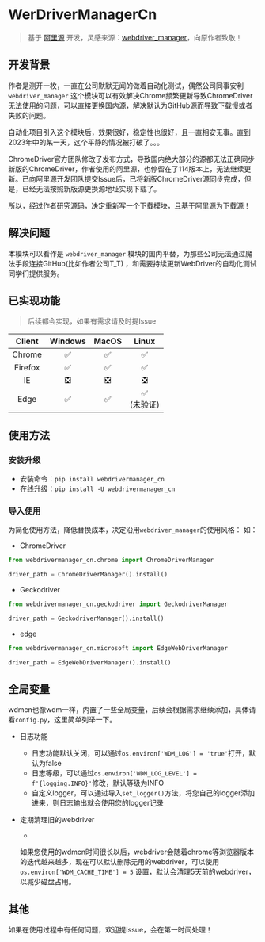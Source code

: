 # WerDriverManagerCn

> 基于 [阿里源](https://www.npmmirror.com/)
> 开发，灵感来源：[webdriver_manager](https://githHub.com/SergeyPirogov/webdriver_manager)，向原作者致敬！

## 开发背景

作者是测开一枚，一直在公司默默无闻的做着自动化测试，偶然公司同事安利 `webdriver_manager`
这个模块可以有效解决Chrome频繁更新导致ChromeDriver无法使用的问题，可以直接更换国内源，解决默认为GitHub源而导致下载慢或者失败的问题。

自动化项目引入这个模块后，效果很好，稳定性也很好，且一直相安无事。直到2023年中的某一天，这个平静的情况被打破了。。。

ChromeDriver官方团队修改了发布方式，导致国内绝大部分的源都无法正确同步新版的ChromeDriver，作者使用的阿里源，也停留在了114版本上，无法继续更新。已向阿里源开发团队提交Issue后，已将新版ChromeDriver源同步完成，但是，已经无法按照新版源更换源地址实现下载了。

所以，经过作者研究源码，决定重新写一个下载模块，且基于阿里源为下载源！

## 解决问题

本模块可以看作是 `webdriver_manager` 模块的国内平替，为那些公司无法通过魔法手段连接GitHub(比如作者公司T_T)
，和需要持续更新WebDriver的自动化测试同学们提供服务。

## 已实现功能

> 后续都会实现，如果有需求请及时提Issue

| Client  | Windows | MacOS |    Linux     |
|:-------:|:-------:|:-----:|:------------:|
| Chrome  |    ✅    |   ✅   |      ✅       |
| Firefox |    ✅    |   ✅   |      ✅       |
|   IE    |    ❎    |   ❎   |      ❎       |
|  Edge   |    ✅    |   ✅   | ✅ <br/>(未验证) |

## 使用方法

### 安装升级

- 安装命令：`pip install webdrivermanager_cn`
- 在线升级：`pip install -U webdrivermanager_cn`

### 导入使用

为简化使用方法，降低替换成本，决定沿用`webdriver_manager`的使用风格：
如：

- ChromeDriver

```python
from webdrivermanager_cn.chrome import ChromeDriverManager

driver_path = ChromeDriverManager().install()
```

- Geckodriver

```python
from webdrivermanager_cn.geckodriver import GeckodriverManager

driver_path = GeckodriverManager().install()
```

- edge

```python
from webdrivermanager_cn.microsoft import EdgeWebDriverManager

driver_path = EdgeWebDriverManager().install()
```

## 全局变量

wdmcn也像wdm一样，内置了一些全局变量，后续会根据需求继续添加，具体请看`config.py`，这里简单列举一下。

- 日志功能

    - 日志功能默认关闭，可以通过`os.environ['WDM_LOG'] = 'true'`打开，默认为false
    - 日志等级，可以通过`os.environ['WDM_LOG_LEVEL'] = f'{logging.INFO}'`修改，默认等级为INFO
    - 自定义logger，可以通过导入`set_logger()`方法，将您自己的logger添加进来，则日志输出就会使用您的logger记录

- 定期清理旧的webdriver

    -
    如果您使用的wdmcn时间很长以后，webdriver会随着chrome等浏览器版本的迭代越来越多，现在可以默认删除无用的webdriver，可以使用`os.environ['WDM_CACHE_TIME'] = 5`
    设置，默认会清理5天前的webdriver，以减少磁盘占用。

## 其他

如果在使用过程中有任何问题，欢迎提Issue，会在第一时间处理！
